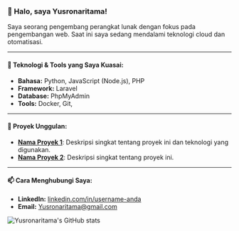 ### 👋 Halo, saya Yusronaritama!

Saya seorang pengembang perangkat lunak dengan fokus pada pengembangan web. Saat ini saya sedang mendalami teknologi cloud dan otomatisasi.

---

#### 🔧 Teknologi & Tools yang Saya Kuasai:
- **Bahasa:** Python, JavaScript (Node.js), PHP
- **Framework:** Laravel
- **Database:** PhpMyAdmin
- **Tools:** Docker, Git,

---

#### 🌱 Proyek Unggulan:
- **[Nama Proyek 1](link-ke-repo-proyek-1)**: Deskripsi singkat tentang proyek ini dan teknologi yang digunakan.
- **[Nama Proyek 2](link-ke-repo-proyek-2)**: Deskripsi singkat tentang proyek ini.

---

#### 📫 Cara Menghubungi Saya:
- **LinkedIn:** [linkedin.com/in/username-anda](https://linkedin.com/in/username-anda)
- **Email:** Yusronaritama@gmail.com

![Yusronaritama's GitHub stats](https://github-readme-stats.vercel.app/api?username=Yusronaritama&show_icons=true&theme=radical)
